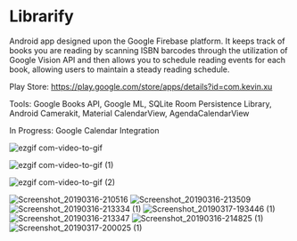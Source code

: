 # Librarify
Android app designed upon the Google Firebase platform. It keeps track of books you are reading by scanning ISBN barcodes through the utilization of Google Vision API and then allows you to schedule reading events for each book, allowing users to maintain a steady reading schedule. 

Play Store: https://play.google.com/store/apps/details?id=com.kevin.xu

Tools: Google Books API, Google ML, SQLite Room Persistence Library, Android Camerakit, Material CalendarView, AgendaCalendarView


In Progress: Google Calendar Integration

![ezgif com-video-to-gif](https://user-images.githubusercontent.com/30887959/55051874-3cbb8100-5014-11e9-8f9a-9d46d0d5745f.gif)

![ezgif com-video-to-gif (1)](https://user-images.githubusercontent.com/30887959/55051904-5230ab00-5014-11e9-9a23-dcc442de5899.gif)

![ezgif com-video-to-gif (2)](https://user-images.githubusercontent.com/30887959/55051915-5bba1300-5014-11e9-9aba-0fcf3568fcf2.gif)




![Screenshot_20190316-210516](https://user-images.githubusercontent.com/30887959/55051948-77bdb480-5014-11e9-898d-889397a34172.jpg)
![Screenshot_20190316-213509](https://user-images.githubusercontent.com/30887959/55051957-81dfb300-5014-11e9-8d24-2dd994b07437.jpg)
![Screenshot_20190316-213334 (1)](https://user-images.githubusercontent.com/30887959/55051960-84daa380-5014-11e9-93e1-58039bb3474b.jpg)
![Screenshot_20190317-193446 (1)](https://user-images.githubusercontent.com/30887959/55051965-86a46700-5014-11e9-958a-8e5ce6aa22ef.jpg)
![Screenshot_20190316-213347](https://user-images.githubusercontent.com/30887959/55051969-8906c100-5014-11e9-9d12-0bdd311f818b.jpg)
![Screenshot_20190316-214825 (1)](https://user-images.githubusercontent.com/30887959/55051971-8ad08480-5014-11e9-8ddd-46e5ed7bd922.jpg)
![Screenshot_20190317-200025 (1)](https://user-images.githubusercontent.com/30887959/55051973-8c9a4800-5014-11e9-848d-b30b9a405325.jpg)





